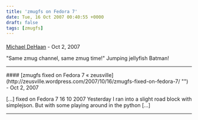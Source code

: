 ```yaml
---
title: 'zmugfs on Fedora 7'
date: Tue, 16 Oct 2007 00:40:55 +0000
draft: false
tags: [zmugfs]
---
```



#### 
[Michael DeHaan](http://michaeldehaan.net/ "michael.dehaan@gmail.com") - <time datetime="2007-10-16 08:40:33">Oct 2, 2007</time>

"Same zmug channel, same zmug time!" Jumping jellyfish Batman!
<hr />
#### 
[zmugfs fixed on Fedora 7 &laquo; zeusville](http://zeusville.wordpress.com/2007/10/16/zmugfs-fixed-on-fedora-7/ "") - <time datetime="2007-10-16 11:24:57">Oct 2, 2007</time>

\[...\] fixed on Fedora 7 16 10 2007 Yesterday I ran into a slight road block with simplejson. But with some playing around in the python \[...\]
<hr />
